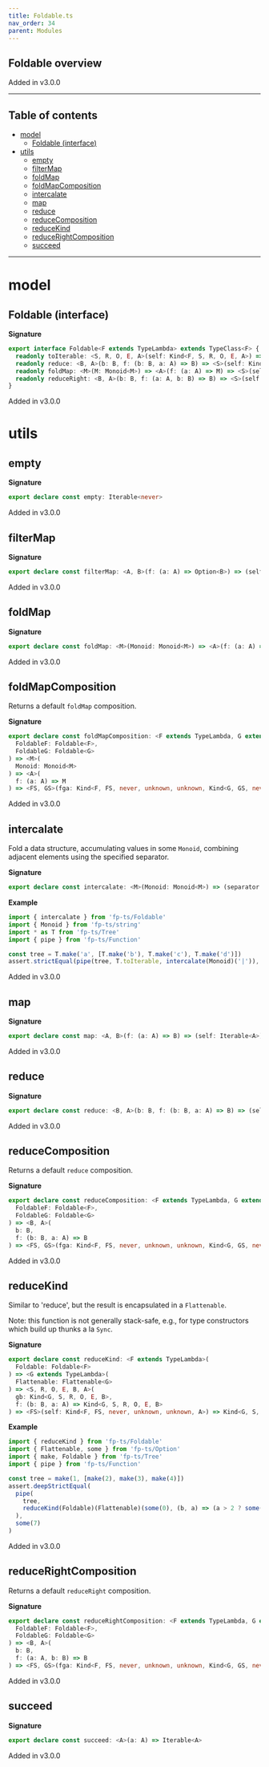 ```yaml
---
title: Foldable.ts
nav_order: 34
parent: Modules
---
```


## Foldable overview

Added in v3.0.0

---

<h2 class="text-delta">Table of contents</h2>

- [model](#model)
  - [Foldable (interface)](#foldable-interface)
- [utils](#utils)
  - [empty](#empty)
  - [filterMap](#filtermap)
  - [foldMap](#foldmap)
  - [foldMapComposition](#foldmapcomposition)
  - [intercalate](#intercalate)
  - [map](#map)
  - [reduce](#reduce)
  - [reduceComposition](#reducecomposition)
  - [reduceKind](#reducekind)
  - [reduceRightComposition](#reducerightcomposition)
  - [succeed](#succeed)

---

# model

## Foldable (interface)

**Signature**

```ts
export interface Foldable<F extends TypeLambda> extends TypeClass<F> {
  readonly toIterable: <S, R, O, E, A>(self: Kind<F, S, R, O, E, A>) => Iterable<A>
  readonly reduce: <B, A>(b: B, f: (b: B, a: A) => B) => <S>(self: Kind<F, S, never, unknown, unknown, A>) => B
  readonly foldMap: <M>(M: Monoid<M>) => <A>(f: (a: A) => M) => <S>(self: Kind<F, S, never, unknown, unknown, A>) => M
  readonly reduceRight: <B, A>(b: B, f: (a: A, b: B) => B) => <S>(self: Kind<F, S, never, unknown, unknown, A>) => B
}
```

Added in v3.0.0

# utils

## empty

**Signature**

```ts
export declare const empty: Iterable<never>
```

Added in v3.0.0

## filterMap

**Signature**

```ts
export declare const filterMap: <A, B>(f: (a: A) => Option<B>) => (self: Iterable<A>) => Iterable<B>
```

Added in v3.0.0

## foldMap

**Signature**

```ts
export declare const foldMap: <M>(Monoid: Monoid<M>) => <A>(f: (a: A) => M) => (self: Iterable<A>) => M
```

Added in v3.0.0

## foldMapComposition

Returns a default `foldMap` composition.

**Signature**

```ts
export declare const foldMapComposition: <F extends TypeLambda, G extends TypeLambda>(
  FoldableF: Foldable<F>,
  FoldableG: Foldable<G>
) => <M>(
  Monoid: Monoid<M>
) => <A>(
  f: (a: A) => M
) => <FS, GS>(fga: Kind<F, FS, never, unknown, unknown, Kind<G, GS, never, unknown, unknown, A>>) => M
```

Added in v3.0.0

## intercalate

Fold a data structure, accumulating values in some `Monoid`, combining adjacent elements
using the specified separator.

**Signature**

```ts
export declare const intercalate: <M>(Monoid: Monoid<M>) => (separator: M) => (self: Iterable<M>) => M
```

**Example**

```ts
import { intercalate } from 'fp-ts/Foldable'
import { Monoid } from 'fp-ts/string'
import * as T from 'fp-ts/Tree'
import { pipe } from 'fp-ts/Function'

const tree = T.make('a', [T.make('b'), T.make('c'), T.make('d')])
assert.strictEqual(pipe(tree, T.toIterable, intercalate(Monoid)('|')), 'a|b|c|d')
```

Added in v3.0.0

## map

**Signature**

```ts
export declare const map: <A, B>(f: (a: A) => B) => (self: Iterable<A>) => Iterable<B>
```

Added in v3.0.0

## reduce

**Signature**

```ts
export declare const reduce: <B, A>(b: B, f: (b: B, a: A) => B) => (self: Iterable<A>) => B
```

Added in v3.0.0

## reduceComposition

Returns a default `reduce` composition.

**Signature**

```ts
export declare const reduceComposition: <F extends TypeLambda, G extends TypeLambda>(
  FoldableF: Foldable<F>,
  FoldableG: Foldable<G>
) => <B, A>(
  b: B,
  f: (b: B, a: A) => B
) => <FS, GS>(fga: Kind<F, FS, never, unknown, unknown, Kind<G, GS, never, unknown, unknown, A>>) => B
```

Added in v3.0.0

## reduceKind

Similar to 'reduce', but the result is encapsulated in a `Flattenable`.

Note: this function is not generally stack-safe, e.g., for type constructors which build up thunks a la `Sync`.

**Signature**

```ts
export declare const reduceKind: <F extends TypeLambda>(
  Foldable: Foldable<F>
) => <G extends TypeLambda>(
  Flattenable: Flattenable<G>
) => <S, R, O, E, B, A>(
  gb: Kind<G, S, R, O, E, B>,
  f: (b: B, a: A) => Kind<G, S, R, O, E, B>
) => <FS>(self: Kind<F, FS, never, unknown, unknown, A>) => Kind<G, S, R, O, E, B>
```

**Example**

```ts
import { reduceKind } from 'fp-ts/Foldable'
import { Flattenable, some } from 'fp-ts/Option'
import { make, Foldable } from 'fp-ts/Tree'
import { pipe } from 'fp-ts/Function'

const tree = make(1, [make(2), make(3), make(4)])
assert.deepStrictEqual(
  pipe(
    tree,
    reduceKind(Foldable)(Flattenable)(some(0), (b, a) => (a > 2 ? some(b + a) : some(b)))
  ),
  some(7)
)
```

Added in v3.0.0

## reduceRightComposition

Returns a default `reduceRight` composition.

**Signature**

```ts
export declare const reduceRightComposition: <F extends TypeLambda, G extends TypeLambda>(
  FoldableF: Foldable<F>,
  FoldableG: Foldable<G>
) => <B, A>(
  b: B,
  f: (a: A, b: B) => B
) => <FS, GS>(fga: Kind<F, FS, never, unknown, unknown, Kind<G, GS, never, unknown, unknown, A>>) => B
```

Added in v3.0.0

## succeed

**Signature**

```ts
export declare const succeed: <A>(a: A) => Iterable<A>
```

Added in v3.0.0
